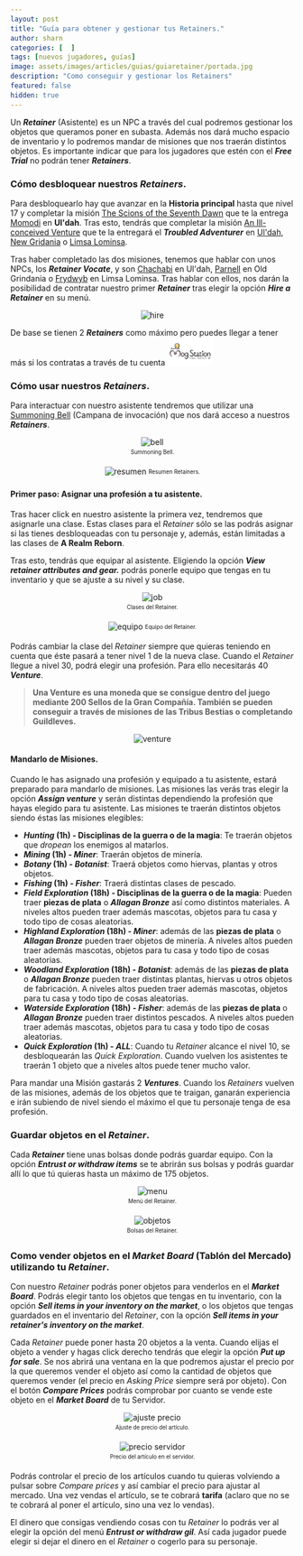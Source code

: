 ```yaml
---
layout: post
title: "Guía para obtener y gestionar tus Retainers."
author: sharn
categories: [  ]
tags: [nuevos jugadores, guías]
image: assets/images/articles/guias/guiaretainer/portada.jpg
description: "Como conseguir y gestionar los Retainers"
featured: false
hidden: true
---
```

Un ***Retainer*** (Asistente) es un NPC a través del cual podremos gestionar los objetos que queramos poner en subasta. Además nos dará mucho espacio de inventario y lo podremos mandar de misiones que nos traerán distintos objetos. Es importante indicar que para los jugadores que estén con el ***Free Trial*** no podrán tener ***Retainers***.

### Cómo desbloquear nuestros *Retainers*.

Para desbloquearlo hay que avanzar en la **Historia principal** hasta que nivel 17 y completar la misión <a href="https://na.finalfantasyxiv.com/lodestone/playguide/db/quest/2d43e3d459f/" target="_blank" class="eorzeadb_link">The Scions of the Seventh Dawn</a> que te la entrega <a href="https://na.finalfantasyxiv.com/lodestone/playguide/db/npc/npc/3d2ac21ed62/" target="_blank" class="eorzeadb_link">Momodi</a> en **Ul'dah**. Tras esto, tendrás que completar la misión <a href="https://na.finalfantasyxiv.com/lodestone/playguide/db/quest/3b19b24585a/" target="_blank" class="eorzeadb_link">An Ill-conceived Venture</a> que te la entregará el ***Troubled Adventurer*** en <a href="https://na.finalfantasyxiv.com/lodestone/playguide/db/npc/npc/7a4cc0252df/" target="_blank" class="eorzeadb_link">Ul'dah</a>, <a href="https://na.finalfantasyxiv.com/lodestone/playguide/db/npc/npc/0e1ad807308/" target="_blank" class="eorzeadb_link">New Gridania</a> o <a href="https://na.finalfantasyxiv.com/lodestone/playguide/db/npc/npc/a88bb7dd143/" target="_blank" class="eorzeadb_link">Limsa Lominsa</a>.

Tras haber completado las dos misiones, tenemos que hablar con unos NPCs, los ***Retainer Vocate***, y son <a href="https://na.finalfantasyxiv.com/lodestone/playguide/db/npc/npc/25d62b8e3af/" target="_blank" class="eorzeadb_link">Chachabi</a> en Ul'dah, <a href="https://na.finalfantasyxiv.com/lodestone/playguide/db/npc/npc/d0dd5c6c615/" target="_blank" class="eorzeadb_link">Parnell</a> en Old Grindania o <a href="https://na.finalfantasyxiv.com/lodestone/playguide/db/npc/npc/d3a350ce0c5/" target="_blank" class="eorzeadb_link">Frydwyb</a> en Limsa Lominsa. Tras hablar con ellos, nos darán la posibilidad de contratar nuestro primer ***Retainer*** tras elegir la opción ***Hire a Retainer*** en su menú. 

<p align="center"><img src="{{ site.baseurl }}/assets/images/articles/guias/guiaretainer/hire.jpg" alt="hire"/></p>

De base se tienen 2 ***Retainers*** como máximo pero puedes llegar a tener más si los contratas a través de tu cuenta <a href="https://sqex.to/Msp?utm_source=lodestone&utm_medium=pc_banner&utm_campaign=na_mogstation" target="_blank"><img src="/assets/images/articles/noticias/ffxiv_twitch/mog.png" height="50"></a>

### Cómo usar nuestros *Retainers*.

Para interactuar con nuestro asistente tendremos que utilizar una <a href="https://na.finalfantasyxiv.com/lodestone/playguide/db/item/78f78d18b17/" target="_blank" class="eorzeadb_link">Summoning Bell</a> (Campana de invocación) que nos dará acceso a nuestros ***Retainers***.

<div class="container">
  <div class="row">
    <div class="col">
      <p align="center"><img src="{{ site.baseurl }}/assets/images/articles/guias/guiaretainer/bell.jpg" alt="bell">
      <br/>
      <sub><sup>Summoning Bell.</sup></sub></p>
    </div>
    <div class="col-xl">
      <p align="center"><img src="{{ site.baseurl }}/assets/images/articles/guias/guiaretainer/resumen.jpg" alt="resumen">
      <sub><sup>Resumen Retainers.</sup></sub></p>
    </div>
  </div>
</div>

#### Primer paso: Asignar una profesión a tu asistente.

Tras hacer click en nuestro asistente la primera vez, tendremos que asignarle una clase. Estas clases para el *Retainer* sólo se las podrás asignar si las tienes desbloqueadas con tu personaje y, además, están limitadas a las clases de **A Realm Reborn**.

Tras esto, tendrás que equipar al asistente. Eligiendo la opción ***View retainer attributes and gear.*** podrás ponerle equipo que tengas en tu inventario y que se ajuste a su nivel y su clase.

<div class="container">
  <div class="row">
    <div class="col-xl">
      <p align="center"><img src="{{ site.baseurl }}/assets/images/articles/guias/guiaretainer/job.jpg" alt="job">
      <br/>
      <sub><sup>Clases del Retainer.</sup></sub></p>
    </div>
    <div class="col-xl">
      <p align="center"><img src="{{ site.baseurl }}/assets/images/articles/guias/guiaretainer/equipo.jpg" alt="equipo">
      <sub><sup>Equipo del Retainer.</sup></sub></p>
    </div>
  </div>
</div>

Podrás cambiar la clase del *Retainer* siempre que quieras teniendo en cuenta que éste pasará a tener nivel 1 de la nueva clase. Cuando el *Retainer* llegue a nivel 30, podrá elegir una profesión. Para ello necesitarás 40 ***Venture***.

<blockquote>
<b>Una Venture es una moneda que se consigue dentro del juego mediante 200 Sellos de la Gran Compañía. También se pueden conseguir a través de misiones de las Tribus Bestias o completando Guildleves.</b>
</blockquote>

<p align="center"><img src="{{ site.baseurl }}/assets/images/articles/guias/guiaretainer/venture.jpg" alt="venture"/></p>

#### Mandarlo de Misiones.

Cuando le has asignado una profesión y equipado a tu asistente, estará preparado para mandarlo de misiones. Las misiones las verás tras elegir la opción ***Assign venture*** y serán distintas dependiendo la profesión que hayas elegido para tu asistente. Las misiones te traerán distintos objetos siendo éstas las misiones elegibles: 

* ***Hunting* (1h) - Disciplinas de la guerra o de la magia**: Te traerán objetos que *dropean* los enemigos al matarlos. 
* ***Mining* (1h) - *Miner***: Traerán objetos de minería.
* ***Botany* (1h) - *Botanist***: Traerá objetos como hiervas, plantas y otros objetos.
* ***Fishing* (1h) - *Fisher***: Traerá distintas clases de pescado.
* ***Field Exploration* (18h) - Disciplinas de la guerra o de la magia**: Pueden traer **piezas de plata** o ***Allagan Bronze*** así como distintos materiales. A niveles altos pueden traer además mascotas, objetos para tu casa y todo tipo de cosas aleatorias.
* ***Highland Exploration* (18h) - *Miner***: además de las **piezas de plata** o ***Allagan Bronze*** pueden traer objetos de minería. A niveles altos pueden traer además mascotas, objetos para tu casa y todo tipo de cosas aleatorias.
* ***Woodland Exploration* (18h) - *Botanist***: además de las **piezas de plata** o ***Allagan Bronze*** pueden traer distintas plantas, hiervas u otros objetos de fabricación. A niveles altos pueden traer además mascotas, objetos para tu casa y todo tipo de cosas aleatorias.
* ***Waterside Exploration* (18h) - *Fisher***: además de las **piezas de plata** o ***Allagan Bronze*** pueden traer distintos pescados. A niveles altos pueden traer además mascotas, objetos para tu casa y todo tipo de cosas aleatorias.
* ***Quick Exploration* (1h) - *ALL***: Cuando tu *Retainer* alcance el nivel 10, se desbloquearán las *Quick Exploration*. Cuando vuelven los asistentes te traerán 1 objeto que a niveles altos puede tener mucho valor. 

Para mandar una Misión gastarás 2 ***Ventures***. Cuando los *Retainers* vuelven de las misiones, además de los objetos que te traigan, ganarán experiencia e irán subiendo de nivel siendo el máximo el que tu personaje tenga de esa profesión.

### Guardar objetos en el *Retainer*.

Cada ***Retainer*** tiene unas bolsas donde podrás guardar equipo. Con la opción ***Entrust or withdraw items*** se te abrirán sus bolsas y podrás guardar allí lo que tú quieras hasta un máximo de 175 objetos.

<div class="container">
  <div class="row">
    <div class="col-xl">
      <p align="center"><img src="{{ site.baseurl }}/assets/images/articles/guias/guiaretainer/menu.jpg" alt="menu">
      <br/>
      <sub><sup>Menú del Retainer.</sup></sub></p>
    </div>
    <div class="col-xl">
      <p align="center"><img src="{{ site.baseurl }}/assets/images/articles/guias/guiaretainer/175.jpg" alt="objetos">
      <br/>
      <sub><sup>Bolsas del Retainer.</sup></sub></p>
    </div>
  </div>
</div>

### Como vender objetos en el *Market Board* (Tablón del Mercado) utilizando tu *Retainer*.

Con nuestro *Retainer* podrás poner objetos para venderlos en el ***Market Board***. Podrás elegir tanto los objetos que tengas en tu inventario, con la opción ***Sell items in your inventory on the market***, o los objetos que tengas guardados en el inventario del *Retainer*, con la opción ***Sell items in your retainer's inventory on the market***.

Cada *Retainer* puede poner hasta 20 objetos a la venta. Cuando elijas el objeto a vender y hagas click derecho tendrás que elegir la opción ***Put up for sale***. Se nos abrirá una ventana en la que podremos ajustar el precio por la que queremos vender el objeto así como la cantidad de objetos que queremos vender (el precio en *Asking Price* siempre será por objeto). Con el botón ***Compare Prices*** podrás comprobar por cuanto se vende este objeto en el ***Market Board*** de tu Servidor.

<div class="container">
  <div class="row">
    <div class="col-xl">
      <p align="center"><img src="{{ site.baseurl }}/assets/images/articles/guias/guiaretainer/ajusteprecio.jpg" alt="ajuste precio">
      <br/>
      <sub><sup>Ajuste de precio del artículo.</sup></sub></p>
    </div>
    <div class="col-xl">
      <p align="center"><img src="{{ site.baseurl }}/assets/images/articles/guias/guiaretainer/ajusteprecio2.jpg" alt="precio servidor">
      <br/>
      <sub><sup>Precio del artículo en el servidor.</sup></sub></p>
    </div>
  </div>
</div>

Podrás controlar el precio de los artículos cuando tu quieras volviendo a pulsar sobre *Compare prices* y así cambiar el precio para ajustar al mercado. Una vez vendas el artículo, se te cobrará **tarifa** (aclaro que no se te cobrará al poner el artículo, sino una vez lo vendas).

El dinero que consigas vendiendo cosas con tu *Retainer* lo podrás ver al elegir la opción del menú ***Entrust or withdraw gil***. Así cada jugador puede elegir si dejar el dinero en el *Retainer* o cogerlo para su personaje.